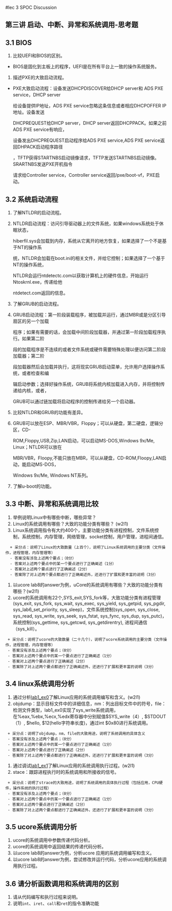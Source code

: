 #lec 3 SPOC Discussion

## 第三讲 启动、中断、异常和系统调用-思考题

## 3.1 BIOS
 1. 比较UEFI和BIOS的区别。
 -  BIOS是固化到主板上的程序，UEFI是在所有平台上一致的操作系统服务。
 1. 描述PXE的大致启动流程。
 -  PXE大致启动流程：设备发送DHCPDISCOVER给DHCP server和 ADS PXE service，DHCP server

    给设备提供IP地址，ADS PXE service忽略这条信息或者相应DHCPOFFER IP地址。设备发送

    DHCPREQUEST给DHCP server，DHCP server返回DHCPPACK。如果之前ADS PXE service有响应，

    设备发出DHCPREQUEST启动程序给ADS PXE service,ADS PXE service返回DHPACK启动程序路径

    ，TFTP获得STARTNBS启动镜像请求，TFTP发送STARTNBS启动镜像。SRARTNBS发送PXE开机指令

    请求给Controller service，Controller service返回/pxe/boot-vf，PXE启动。
## 3.2 系统启动流程
 1. 了解NTLDR的启动流程。
 2. NTLDR启动流程：访问引导驱动器上的文件系统，如果windows系统处于休眠状态，

    hiberfil.sys会加载到内存，系统从它离开的地方恢复，如果选择了一个不是基于NT的操作系

    统，NTLDR会加载在boot.ini的相关文件，并给它控制；如果选择了一个基于NT的操作系统，

    NTLDR会运行ntdetectc.com以获取计算机上的硬件信息，开始运行Ntoskrnl.exe，传递给他

    ntdetect.com返回的信息。
 1. 了解GRUB的启动流程。
 2. GRUB启动流程：第一阶段装载程序，被加载并运行，通过MBR或是分区引导扇区的另一个加载

    程序；如果有需要的话，会加载中间阶段加载器，并通过第一阶段加载程序执行。如果第二阶

    段的加载程序是不连续的或者文件系统或硬件需要特殊处理以便访问第二阶段加载器；第二阶

    段加载器然后会加载并执行，这将现实GRUB启动菜单，允许用户选择操作系统，或者检查和编

    辑启动参数；选择好操作系统，GRUB将系统内核加载进入内存，并将控制传递给内核，或者，

    GRUB可以通过链加载将启动程序的控制传递给另一个启动器。
 1. 比较NTLDR和GRUB的功能有差异。
 2. GRUB可以放在ESP、MBR/VBR，Floppy；可以从硬盘，第二硬盘，逻辑分区，CD-

    ROM,Floppy,USB,Zip,LAN启动，可以启动MS-DOS,Windows 9x/Me, Linux；NTLDR可以放在

    MBR/VBR，Floopy,不能只放在MBR，可以从硬盘，CD-ROM,Floopy,LAN启动，能启动MS-DOS，

    Windows 9x/Me, Windows NT系列。
 1. 了解u-boot的功能。

## 3.3 中断、异常和系统调用比较
 1. 举例说明Linux中有哪些中断，哪些异常？
 1. Linux的系统调用有哪些？大致的功能分类有哪些？  (w2l1)
 1. Linux系统调用指令有大约400个，主要功能分类有进程控制，文件系统控制，系统控制，内存管理，网络管理，socket控制，用户管理，进程间通信。
```
  + 采分点：说明了Linux的大致数量（上百个），说明了Linux系统调用的主要分类（文件操作，进程管理，内存管理等）
  - 答案没有涉及上述两个要点；（0分）
  - 答案对上述两个要点中的某一个要点进行了正确阐述（1分）
  - 答案对上述两个要点进行了正确阐述（2分）
  - 答案除了对上述两个要点都进行了正确阐述外，还进行了扩展和更丰富的说明（3分）
 ```
 
 1. 以ucore lab8的answer为例，uCore的系统调用有哪些？大致的功能分类有哪些？(w2l1)
 1. ucore的系统调用有22个,SYS_exit,SYS_fork等，大致功能分类有进程管理(sys_exit, sys_fork, sys_wait, sys_exec,        sys_yield, sys_getpid, sys_pgdir, sys_lab6_set_priority, sys_sleep)，文件系统控制(sys_open, sys_close, sys_read, sys_write, sys_seek, sys_fstat, sys_fync, sys_dup, sys_putc)，系统控制(sys_gettime, sys_getcwd, sys_getdirentry), 进程间通信（sys_kill）。
 
 ```
  + 采分点：说明了ucore的大致数量（二十几个），说明了ucore系统调用的主要分类（文件操作，进程管理，内存管理等）
  - 答案没有涉及上述两个要点；（0分）
  - 答案对上述两个要点中的某一个要点进行了正确阐述（1分）
  - 答案对上述两个要点进行了正确阐述（2分）
  - 答案除了对上述两个要点都进行了正确阐述外，还进行了扩展和更丰富的说明（3分）
 ```
 
## 3.4 linux系统调用分析
 1. 通过分析[lab1_ex0](https://github.com/chyyuu/ucore_lab/blob/master/related_info/lab1/lab1-ex0.md)了解Linux应用的系统调用编写和含义。(w2l1)
 2. objdump：显示目标文件中的详细信息，nm：列出目标文件中的符号，file：检测文件类型，lab1_ex0实现了sys_write系统调用，在%eax,%ebx,%ecx,%edx寄存器中分别赋值$SYS_write（4）, $STDOUT（1）, $hello, $12(hello字符串长度)，通过int $0x80进行系统调用。

 ```
  + 采分点：说明了objdump，nm，file的大致用途，说明了系统调用的具体含义
  - 答案没有涉及上述两个要点；（0分）
  - 答案对上述两个要点中的某一个要点进行了正确阐述（1分）
  - 答案对上述两个要点进行了正确阐述（2分）
  - 答案除了对上述两个要点都进行了正确阐述外，还进行了扩展和更丰富的说明（3分）
 
 ```
 
 1. 通过调试[lab1_ex1](https://github.com/chyyuu/ucore_lab/blob/master/related_info/lab1/lab1-ex1.md)了解Linux应用的系统调用执行过程。(w2l1)
 2. stace：跟踪进程执行时的系统调用和所接收的信号。

 ```
  + 采分点：说明了strace的大致用途，说明了系统调用的具体执行过程（包括应用，CPU硬件，操作系统的执行过程）
  - 答案没有涉及上述两个要点；（0分）
  - 答案对上述两个要点中的某一个要点进行了正确阐述（1分）
  - 答案对上述两个要点进行了正确阐述（2分）
  - 答案除了对上述两个要点都进行了正确阐述外，还进行了扩展和更丰富的说明（3分）
 ```
 
## 3.5 ucore系统调用分析
 1. ucore的系统调用中参数传递代码分析。
 1. ucore的系统调用中返回结果的传递代码分析。
 1. 以ucore lab8的answer为例，分析ucore 应用的系统调用编写和含义。
 1. 以ucore lab8的answer为例，尝试修改并运行代码，分析ucore应用的系统调用执行过程。
 
## 3.6 请分析函数调用和系统调用的区别
 1. 请从代码编写和执行过程来说明。
   1. 说明`int`、`iret`、`call`和`ret`的指令准确功能
 
